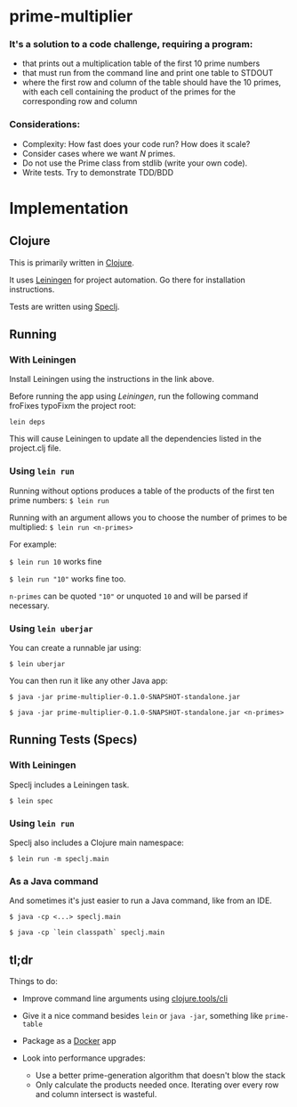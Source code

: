 # prime-multiplier

### It's a solution to a code challenge, requiring a program:
* that prints out a multiplication table of the first 10 prime numbers
* that must run from the command line and print one table to STDOUT
* where the first row and column of the table should have the 10 primes, with each cell containing the product of the primes for the corresponding row and column

### Considerations:
* Complexity: How fast does your code run? How does it scale?
* Consider cases where we want *N* primes.
* Do not use the Prime class from stdlib (write your own code).
* Write tests. Try to demonstrate TDD/BDD

# Implementation
## Clojure
This is primarily written in [Clojure](http://clojure.org/).

It uses [Leiningen](https://github.com/technomancy/leiningen) for project automation. Go there for installation instructions.

Tests are written using [Speclj](https://github.com/slagyr/speclj).

## Running

### With Leiningen

Install Leiningen using the instructions in the link above.

Before running the app using *Leiningen*, run the following command froFixes typoFixm the project root:

`lein deps`

This will cause Leiningen to update all the dependencies listed in the project.clj file.

### Using `lein run`
Running without options produces a table of the products of the first ten prime numbers:
`$ lein run`

Running with an argument allows you to choose the number of primes to be multiplied:
`$ lein run <n-primes>`

For example:

`$ lein run 10` works fine

`$ lein run "10"` works fine too.

`n-primes` can be quoted `"10"` or unquoted `10` and will be parsed if necessary. 

### Using `lein uberjar`
You can create a runnable jar using:

`$ lein uberjar`
 
 You can then run it like any other Java app:

`$ java -jar prime-multiplier-0.1.0-SNAPSHOT-standalone.jar`

`$ java -jar prime-multiplier-0.1.0-SNAPSHOT-standalone.jar <n-primes>`

## Running Tests (Specs)

### With Leiningen
Speclj includes a Leiningen task.

`$ lein spec`

### Using `lein run`
Speclj also includes a Clojure main namespace:

`$ lein run -m speclj.main`

### As a Java command
And sometimes it's just easier to run a Java command, like from an IDE.

`$ java -cp <...> speclj.main`

```
$ java -cp `lein classpath` speclj.main
```


## tl;dr
Things to do:

- Improve command line arguments using [clojure.tools/cli](https://github.com/clojure/tools.cli)

- Give it a nice command besides `lein` or `java -jar`, something like `prime-table`

- Package as a [Docker](https://www.docker.com/) app

- Look into performance upgrades:

    - Use a better prime-generation algorithm that doesn't blow the stack
    - Only calculate the products needed once. Iterating over every row and column intersect is wasteful.